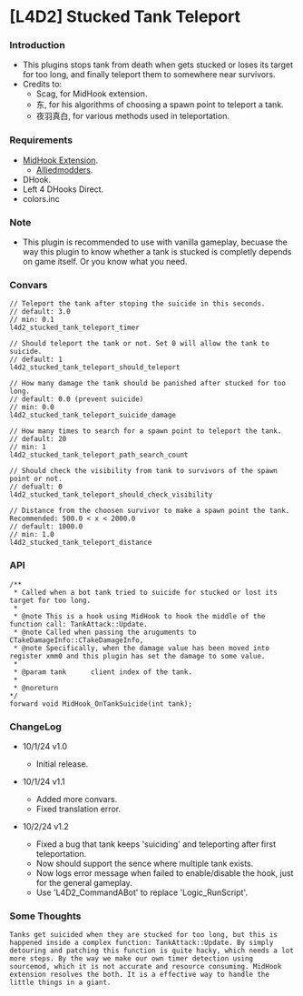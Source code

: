 # [L4D2] Stucked Tank Teleport

### Introduction

- This plugins stops tank from death when gets stucked or loses its target for too long, and finally teleport them to somewhere near survivors.
- Credits to:
  - Scag, for MidHook extension.
  - 东, for his algorithms of choosing a spawn point to teleport a tank.
  - 夜羽真白, for various methods used in teleportation.

### Requirements

- [MidHook Extension](https://github.com/Scags/SM-MidHooks).
  - [Alliedmodders](https://forums.alliedmods.net/showthread.php?t=343973).
- DHook.
- Left 4 DHooks Direct.
- colors.inc

### Note

- This plugin is recommended to use with vanilla gameplay, becuase the way this plugin to know whether a tank is stucked is completly depends on game itself. Or you know what you need.

### Convars

```
// Teleport the tank after stoping the suicide in this seconds.
// default: 3.0
// min: 0.1
l4d2_stucked_tank_teleport_timer

// Should teleport the tank or not. Set 0 will allow the tank to suicide.
// default: 1
l4d2_stucked_tank_teleport_should_teleport

// How many damage the tank should be panished after stucked for too long.
// default: 0.0 (prevent suicide)
// min: 0.0
l4d2_stucked_tank_teleport_suicide_damage

// How many times to search for a spawn point to teleport the tank.
// default: 20
// min: 1
l4d2_stucked_tank_teleport_path_search_count

// Should check the visibility from tank to survivors of the spawn point or not.
// defualt: 0
l4d2_stucked_tank_teleport_should_check_visibility

// Distance from the choosen survivor to make a spawn point the tank. Recommended: 500.0 < x < 2000.0
// default: 1000.0
// min: 1.0
l4d2_stucked_tank_teleport_distance
```

### API

```sourcepawn
/**
 * Called when a bot tank tried to suicide for stucked or lost its target for too long.
 * 
 * @note This is a hook using MidHook to hook the middle of the function call: TankAttack::Update.
 * @note Called when passing the aruguments to CTakeDamageInfo::CTakeDamageInfo,
 * @note Specifically, when the damage value has been moved into register xmm0 and this plugin has set the damage to some value.
 * 
 * @param tank      client index of the tank.
 * 
 * @noreturn  
*/
forward void MidHook_OnTankSuicide(int tank);
```

### ChangeLog

- 10/1/24 v1.0
  - Initial release.

- 10/1/24 v1.1
  - Added more convars.
  - Fixed translation error.

- 10/2/24 v1.2
  - Fixed a bug that tank keeps 'suiciding' and teleporting after first teleportation.
  - Now should support the sence where multiple tank exists.
  - Now logs error message when failed to enable/disable the hook, just for the general gameplay.
  - Use 'L4D2_CommandABot' to replace 'Logic_RunScript'.

### Some Thoughts

``
Tanks get suicided when they are stucked for too long, but this is happened inside a complex function: TankAttack::Update.
By simply detouring and patching this function is quite hacky, which needs a lot more steps.
By the way we make our own timer detection using sourcemod, which it is not accurate and resource consuming.
MidHook extension resolves the both. It is a effective way to handle the little things in a giant.
``
